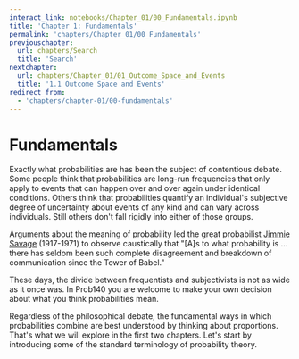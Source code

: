 ```yaml
---
interact_link: notebooks/Chapter_01/00_Fundamentals.ipynb
title: 'Chapter 1: Fundamentals'
permalink: 'chapters/Chapter_01/00_Fundamentals'
previouschapter:
  url: chapters/Search
  title: 'Search'
nextchapter:
  url: chapters/Chapter_01/01_Outcome_Space_and_Events
  title: '1.1 Outcome Space and Events'
redirect_from:
  - 'chapters/chapter-01/00-fundamentals'
---
```


# Fundamentals

Exactly what probabilities are has been the subject of contentious debate. Some people think that probabilities are long-run frequencies that only apply to events that can happen over and over again under identical conditions. Others think that probabilities quantify an individual's subjective degree of uncertainty about events of any kind and can vary across individuals. Still others don't fall rigidly into either of those groups.

Arguments about the meaning of probability led the great probabilist [Jimmie Savage](https://en.wikipedia.org/wiki/Leonard_Jimmie_Savage) (1917-1971) to observe caustically that "[A]s to what probability is ... there has seldom been such complete disagreement and breakdown of communication since the Tower of Babel."

These days, the divide between frequentists and subjectivists is not as wide as it once was. In Prob140 you are welcome to make your own decision about what you think probabilities mean. 

Regardless of the philosophical debate, the fundamental ways in which probabilities combine are best understood by thinking about proportions. That's what we will explore in the first two chapters. Let's start by introducing some of the standard terminology of probability theory.
